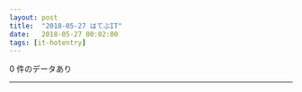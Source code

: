 ```yaml
---
layout: post
title:  "2018-05-27 はてぶIT"
date:   2018-05-27 00:02:00
tags: [it-hotentry]
---
```

0 件のデータあり

<hr>
